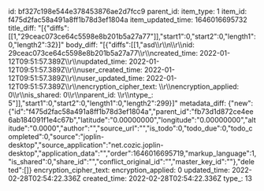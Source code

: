 id: bf327c198e544e378453876ae2d7fcc9
parent_id: 
item_type: 1
item_id: f475d2fac58a491a8ff1b78d3ef1804a
item_updated_time: 1646016695732
title_diff: "[{\"diffs\":[[1,\"29ceac073ce64c5598e8b201b5a27a77\"]],\"start1\":0,\"start2\":0,\"length1\":0,\"length2\":32}]"
body_diff: "[{\"diffs\":[[1,\"asd\\\r\\\n\\\r\\\nid: 29ceac073ce64c5598e8b201b5a27a77\\\r\\\ncreated_time: 2022-01-12T09:51:57.389Z\\\r\\\nupdated_time: 2022-01-12T09:51:57.389Z\\\r\\\nuser_created_time: 2022-01-12T09:51:57.389Z\\\r\\\nuser_updated_time: 2022-01-12T09:51:57.389Z\\\r\\\nencryption_cipher_text: \\\r\\\nencryption_applied: 0\\\r\\\nis_shared: 0\\\r\\\nparent_id: \\\r\\\ntype_: 5\"]],\"start1\":0,\"start2\":0,\"length1\":0,\"length2\":299}]"
metadata_diff: {"new":{"id":"f475d2fac58a491a8ff1b78d3ef1804a","parent_id":"fb73d1d872ce4ee6ab184091f1e4c67b","latitude":"0.00000000","longitude":"0.00000000","altitude":"0.0000","author":"","source_url":"","is_todo":0,"todo_due":0,"todo_completed":0,"source":"joplin-desktop","source_application":"net.cozic.joplin-desktop","application_data":"","order":1646016695719,"markup_language":1,"is_shared":0,"share_id":"","conflict_original_id":"","master_key_id":""},"deleted":[]}
encryption_cipher_text: 
encryption_applied: 0
updated_time: 2022-02-28T02:54:22.336Z
created_time: 2022-02-28T02:54:22.336Z
type_: 13
